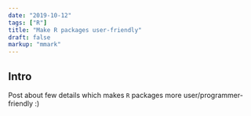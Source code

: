 ```yaml
---
date: "2019-10-12"
tags: ["R"]
title: "Make R packages user-friendly"
draft: false
markup: "mmark"
---
```


## Intro
Post about few details which makes `R` packages more user/programmer-friendly :)
